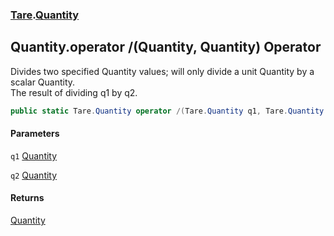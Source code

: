 ### [Tare](Tare.md 'Tare').[Quantity](Tare.Quantity.md 'Tare.Quantity')

## Quantity.operator /(Quantity, Quantity) Operator

Divides two specified Quantity values; will only divide a unit Quantity by a scalar Quantity.  
<returns>The result of dividing q1 by q2.</returns>

```csharp
public static Tare.Quantity operator /(Tare.Quantity q1, Tare.Quantity q2);
```
#### Parameters

<a name='Tare.Quantity.op_Division(Tare.Quantity,Tare.Quantity).q1'></a>

`q1` [Quantity](Tare.Quantity.md 'Tare.Quantity')

<a name='Tare.Quantity.op_Division(Tare.Quantity,Tare.Quantity).q2'></a>

`q2` [Quantity](Tare.Quantity.md 'Tare.Quantity')

#### Returns
[Quantity](Tare.Quantity.md 'Tare.Quantity')